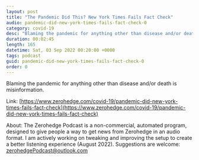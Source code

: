 ```yaml
---
layout: post
title: "The Pandemic Did This? New York Times Fails Fact Check"
audio: pandemic-did-new-york-times-fails-fact-check-0
category: covid-19
desc: "Blaming the pandemic for anything other than disease and/or death is misinformation."
duration: 00:02:45
length: 165
datetime: Sat, 03 Sep 2022 00:20:00 +0000
tags: podcast
guid: pandemic-did-new-york-times-fails-fact-check-0
order: 0
---
```

Blaming the pandemic for anything other than disease and/or death is misinformation.

Link: [https://www.zerohedge.com/covid-19/pandemic-did-new-york-times-fails-fact-check](https://www.zerohedge.com/covid-19/pandemic-did-new-york-times-fails-fact-check)

About: The Zerohedge Podcast is a non-commercial, automated program, designed to give people a way to get news from Zerohedge in an audio format.  I am actively working on tweaking and improving the setup to create a better listening experience (August 2022).  Suggestions are welcome: [zerohedgePodcast@outlook.com](mailto:zerohedgePodcast@outlook.com)